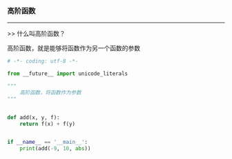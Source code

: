 ### 高阶函数

---

&gt;&gt; 什么叫高阶函数？

高阶函数，就是能够将函数作为另一个函数的参数



```py
# -*- coding: utf-8 -*-

from __future__ import unicode_literals

"""
    高阶函数，将函数作为参数
"""


def add(x, y, f):
    return f(x) + f(y)


if __name__ == '__main__':
    print(add(-9, 10, abs))
```



